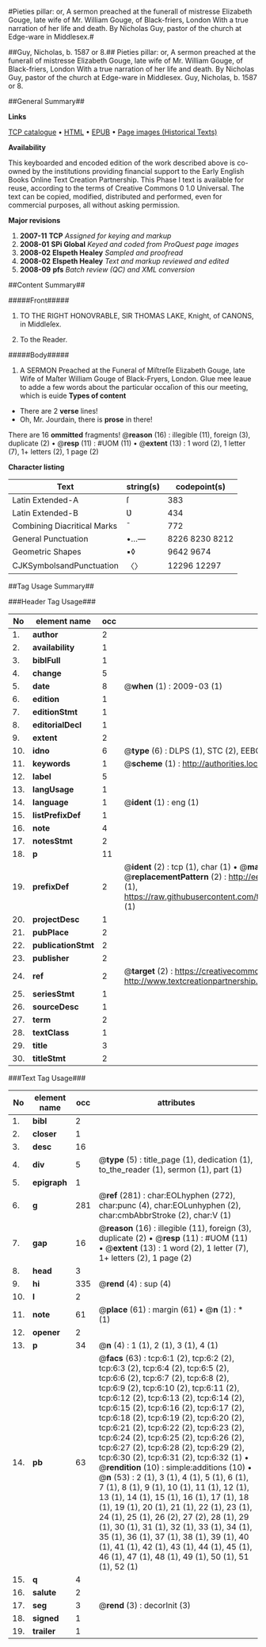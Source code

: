 #Pieties pillar: or, A sermon preached at the funerall of mistresse Elizabeth Gouge, late wife of Mr. William Gouge, of Black-friers, London With a true narration of her life and death. By Nicholas Guy, pastor of the church at Edge-ware in Middlesex.#

##Guy, Nicholas, b. 1587 or 8.##
Pieties pillar: or, A sermon preached at the funerall of mistresse Elizabeth Gouge, late wife of Mr. William Gouge, of Black-friers, London With a true narration of her life and death. By Nicholas Guy, pastor of the church at Edge-ware in Middlesex.
Guy, Nicholas, b. 1587 or 8.

##General Summary##

**Links**

[TCP catalogue](http://www.ota.ox.ac.uk/tcp/)  • 
[HTML](http://tei.it.ox.ac.uk/tcp/Texts-HTML/free/A02/A02414.html)  • 
[EPUB](http://tei.it.ox.ac.uk/tcp/Texts-EPUB/free/A02/A02414.epub) • 
[Page images (Historical Texts)](https://data.historicaltexts.jisc.ac.uk/view?pubId=eebo-99835786e&pageId=eebo-99835786e-6-1)

**Availability**

This keyboarded and encoded edition of the
	       work described above is co-owned by the institutions
	       providing financial support to the Early English Books
	       Online Text Creation Partnership. This Phase I text is
	       available for reuse, according to the terms of Creative
	       Commons 0 1.0 Universal. The text can be copied,
	       modified, distributed and performed, even for
	       commercial purposes, all without asking permission.

**Major revisions**

1. __2007-11__ __TCP__ *Assigned for keying and markup*
1. __2008-01__ __SPi Global__ *Keyed and coded from ProQuest page images*
1. __2008-02__ __Elspeth Healey__ *Sampled and proofread*
1. __2008-02__ __Elspeth Healey__ *Text and markup reviewed and edited*
1. __2008-09__ __pfs__ *Batch review (QC) and XML conversion*

##Content Summary##

#####Front#####

1. TO THE RIGHT HONOVRABLE, SIR THOMAS LAKE, Knight, of CANONS, in Middleſex.

1. To the Reader.

#####Body#####

1. A SERMON Preached at the Funeral of Miſtreſſe Elizabeth Gouge, late Wife of Maſter William Gouge of Black-Fryers, London.
GIue mee leaue to adde a few words about the particular occaſion of this our meeting, which is euide
**Types of content**

  * There are 2 **verse** lines!
  * Oh, Mr. Jourdain, there is **prose** in there!

There are 16 **ommitted** fragments! 
 @__reason__ (16) : illegible (11), foreign (3), duplicate (2)  •  @__resp__ (11) : #UOM (11)  •  @__extent__ (13) : 1 word (2), 1 letter (7), 1+ letters (2), 1 page (2)

**Character listing**


|Text|string(s)|codepoint(s)|
|---|---|---|
|Latin Extended-A|ſ|383|
|Latin Extended-B|Ʋ|434|
|Combining             Diacritical Marks|̄|772|
|General Punctuation|•…—|8226 8230 8212|
|Geometric Shapes|▪◊|9642 9674|
|CJKSymbolsandPunctuation|〈〉|12296 12297|

##Tag Usage Summary##

###Header Tag Usage###

|No|element name|occ|attributes|
|---|---|---|---|
|1.|__author__|2||
|2.|__availability__|1||
|3.|__biblFull__|1||
|4.|__change__|5||
|5.|__date__|8| @__when__ (1) : 2009-03 (1)|
|6.|__edition__|1||
|7.|__editionStmt__|1||
|8.|__editorialDecl__|1||
|9.|__extent__|2||
|10.|__idno__|6| @__type__ (6) : DLPS (1), STC (2), EEBO-CITATION (1), PROQUEST (1), VID (1)|
|11.|__keywords__|1| @__scheme__ (1) : http://authorities.loc.gov/ (1)|
|12.|__label__|5||
|13.|__langUsage__|1||
|14.|__language__|1| @__ident__ (1) : eng (1)|
|15.|__listPrefixDef__|1||
|16.|__note__|4||
|17.|__notesStmt__|2||
|18.|__p__|11||
|19.|__prefixDef__|2| @__ident__ (2) : tcp (1), char (1)  •  @__matchPattern__ (2) : ([0-9\-]+):([0-9IVX]+) (1), (.+) (1)  •  @__replacementPattern__ (2) : http://eebo.chadwyck.com/downloadtiff?vid=$1&page=$2 (1), https://raw.githubusercontent.com/textcreationpartnership/Texts/master/tcpchars.xml#$1 (1)|
|20.|__projectDesc__|1||
|21.|__pubPlace__|2||
|22.|__publicationStmt__|2||
|23.|__publisher__|2||
|24.|__ref__|2| @__target__ (2) : https://creativecommons.org/publicdomain/zero/1.0/ (1), http://www.textcreationpartnership.org/docs/. (1)|
|25.|__seriesStmt__|1||
|26.|__sourceDesc__|1||
|27.|__term__|2||
|28.|__textClass__|1||
|29.|__title__|3||
|30.|__titleStmt__|2||


###Text Tag Usage###

|No|element name|occ|attributes|
|---|---|---|---|
|1.|__bibl__|2||
|2.|__closer__|1||
|3.|__desc__|16||
|4.|__div__|5| @__type__ (5) : title_page (1), dedication (1), to_the_reader (1), sermon (1), part (1)|
|5.|__epigraph__|1||
|6.|__g__|281| @__ref__ (281) : char:EOLhyphen (272), char:punc (4), char:EOLunhyphen (2), char:cmbAbbrStroke (2), char:V (1)|
|7.|__gap__|16| @__reason__ (16) : illegible (11), foreign (3), duplicate (2)  •  @__resp__ (11) : #UOM (11)  •  @__extent__ (13) : 1 word (2), 1 letter (7), 1+ letters (2), 1 page (2)|
|8.|__head__|3||
|9.|__hi__|335| @__rend__ (4) : sup (4)|
|10.|__l__|2||
|11.|__note__|61| @__place__ (61) : margin (61)  •  @__n__ (1) : * (1)|
|12.|__opener__|2||
|13.|__p__|34| @__n__ (4) : 1 (1), 2 (1), 3 (1), 4 (1)|
|14.|__pb__|63| @__facs__ (63) : tcp:6:1 (2), tcp:6:2 (2), tcp:6:3 (2), tcp:6:4 (2), tcp:6:5 (2), tcp:6:6 (2), tcp:6:7 (2), tcp:6:8 (2), tcp:6:9 (2), tcp:6:10 (2), tcp:6:11 (2), tcp:6:12 (2), tcp:6:13 (2), tcp:6:14 (2), tcp:6:15 (2), tcp:6:16 (2), tcp:6:17 (2), tcp:6:18 (2), tcp:6:19 (2), tcp:6:20 (2), tcp:6:21 (2), tcp:6:22 (2), tcp:6:23 (2), tcp:6:24 (2), tcp:6:25 (2), tcp:6:26 (2), tcp:6:27 (2), tcp:6:28 (2), tcp:6:29 (2), tcp:6:30 (2), tcp:6:31 (2), tcp:6:32 (1)  •  @__rendition__ (10) : simple:additions (10)  •  @__n__ (53) : 2 (1), 3 (1), 4 (1), 5 (1), 6 (1), 7 (1), 8 (1), 9 (1), 10 (1), 11 (1), 12 (1), 13 (1), 14 (1), 15 (1), 16 (1), 17 (1), 18 (1), 19 (1), 20 (1), 21 (1), 22 (1), 23 (1), 24 (1), 25 (1), 26 (2), 27 (2), 28 (1), 29 (1), 30 (1), 31 (1), 32 (1), 33 (1), 34 (1), 35 (1), 36 (1), 37 (1), 38 (1), 39 (1), 40 (1), 41 (1), 42 (1), 43 (1), 44 (1), 45 (1), 46 (1), 47 (1), 48 (1), 49 (1), 50 (1), 51 (1), 52 (1)|
|15.|__q__|4||
|16.|__salute__|2||
|17.|__seg__|3| @__rend__ (3) : decorInit (3)|
|18.|__signed__|1||
|19.|__trailer__|1||
